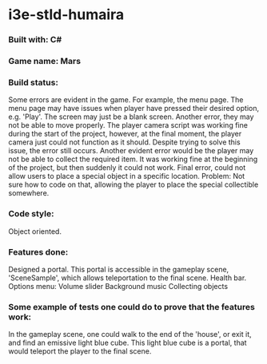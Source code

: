 # i3e-stld-humaira
### Built with: C#
### Game name: Mars
### Build status: 
Some errors are evident in the game. For example, the menu page. The menu page may have issues when player have pressed their desired option, e.g. 'Play'. The screen may just be a blank screen. Another error, they may not be able to move properly. The player camera script was working fine during the start of the project, however, at the final moment, the player camera just could not function as it should. Despite trying to solve this issue, the error still occurs. Another evident error would be the player may not be able to collect the required item. It was working fine at the beginning of the project, but then suddenly it could not work. Final error, could not allow users to place a special object in a specific location. Problem: Not sure how to code on that, allowing the player to place the special collectible somewhere.
### Code style:
Object oriented.
### Features done:
Designed a portal. This portal is accessible in the gameplay scene, 'SceneSample', which allows teleportation to the final scene.
Health bar.
Options menu: Volume slider
Background music
Collecting objects
### Some example of tests one could do to prove that the features work:
In the gameplay scene, one could walk to the end of the 'house', or exit it, and find an emissive light blue cube. This light blue cube is a portal, that would teleport the player to the final scene.
